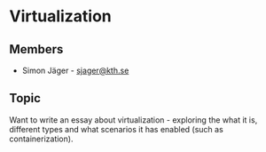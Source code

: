 # Virtualization

## Members
- Simon Jäger  - sjager@kth.se

## Topic
Want to write an essay about virtualization - exploring the what it is, different types and what scenarios it has enabled (such as containerization). 